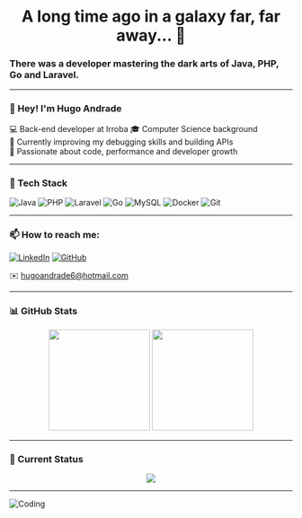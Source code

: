 <h1 align="center">A long time ago in a galaxy far, far away... 🌌</h1>

### There was a developer mastering the dark arts of Java, PHP, Go and Laravel.

---

### 👋 Hey! I'm Hugo Andrade

💻 Back-end developer at Irroba
🎓 Computer Science background  
🚀 Currently improving my debugging skills and building APIs  
🧠 Passionate about code, performance and developer growth  

---

### 📍 Tech Stack

![Java](https://img.shields.io/badge/-Java-red?style=flat&logo=java&logoColor=white)
![PHP](https://img.shields.io/badge/-PHP-777BB4?style=flat&logo=php&logoColor=white)
![Laravel](https://img.shields.io/badge/-Laravel-F55247?style=flat&logo=laravel&logoColor=white)
![Go](https://img.shields.io/badge/-Go-00ADD8?style=flat&logo=go&logoColor=white)
![MySQL](https://img.shields.io/badge/-MySQL-4479A1?style=flat&logo=mysql&logoColor=white)
![Docker](https://img.shields.io/badge/-Docker-2496ED?style=flat&logo=docker&logoColor=white)
![Git](https://img.shields.io/badge/-Git-F05032?style=flat&logo=git&logoColor=white)

---

### 📫 How to reach me:

[![LinkedIn](https://img.shields.io/badge/-LinkedIn-blue?style=flat&logo=linkedin&logoColor=white)](https://www.linkedin.com/in/hugoandrade001)
[![GitHub](https://img.shields.io/badge/-GitHub-black?style=flat&logo=github)](https://github.com/hugoandrade001)

✉️ hugoandrade6@hotmail.com  

---

### 📊 GitHub Stats

<div align="center">

<img height="180em" src="https://github-readme-stats.vercel.app/api?username=hugoandrade001&show_icons=true&theme=tokyonight&include_all_commits=true&count_private=true"/>

<img height="180em" src="https://github-readme-stats.vercel.app/api/top-langs/?username=hugoandrade001&layout=compact&langs_count=7&theme=tokyonight"/>

</div>

---

### 🧠 Current Status

<div align="center">

<img src="https://github-readme-streak-stats.herokuapp.com/?user=hugoandrade001&theme=tokyonight" />

</div>

---


![Coding](https://media.giphy.com/media/L8K62iTDkzGX6/giphy.gif)

